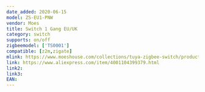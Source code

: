 ```yaml
---
date_added: 2020-06-15
model: ZS-EU1-PNW
vendor: Moes
title: Switch 1 Gang EU/UK
category: switch
supports: on/off
zigbeemodel: ['TS0001']
compatible: [z2m,zigate]
mlink: https://www.moeshouse.com/collections/tuya-zigbee-switch/products/tuya-zigbee-smart-switch-eu-uk-push-button-wall-light-switch-no-neutral-wire-and-n-l-required-with-multi-control-assosciation
link: https://www.aliexpress.com/item/4001104399379.html
link2: 
link3: 
EAN: 
---
```

